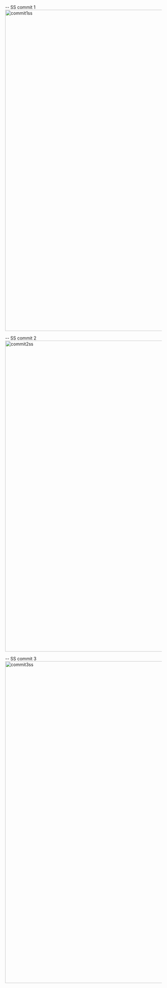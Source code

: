 -- SS commit 1
<img width="1919" height="1031" alt="commit1ss" src="https://github.com/user-attachments/assets/6dd75700-227e-4208-b57a-e1ebb6c148c4" />

-- SS commit 2
<img width="1919" height="998" alt="commit2ss" src="https://github.com/user-attachments/assets/9c342a3c-8e86-406a-beb9-e144ebf437b1" />

--  SS commit 3
<img width="1919" height="1033" alt="commit3ss" src="https://github.com/user-attachments/assets/0435e5fb-ac77-4c1e-afe8-c803998e7905" />
